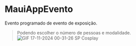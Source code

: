 # MauiAppEvento
Evento programado de evento de exposição.
> Podendo escolher o número de pessoas e modalidade.
![GIF 17-11-2024 00-31-26 SP Cosplay](https://github.com/user-attachments/assets/8ad9681e-cfdb-4b73-8347-2f957cbaf8a0)
